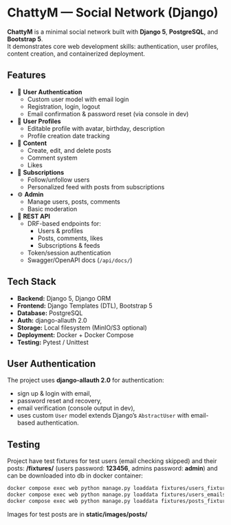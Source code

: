 # ChattyM — Social Network (Django)

**ChattyM** is a minimal social network built with **Django 5**, **PostgreSQL**, and **Bootstrap 5**.  
It demonstrates core web development skills: authentication, user profiles, content creation, and containerized deployment.

## Features

- 👤 **User Authentication**
  - Custom user model with email login
  - Registration, login, logout
  - Email confirmation & password reset (via console in dev)
- 📄 **User Profiles**
  - Editable profile with avatar, birthday, description
  - Profile creation date tracking
- 📝 **Content**
  - Create, edit, and delete posts
  - Comment system
  - Likes
- 🔔 **Subscriptions**
  - Follow/unfollow users
  - Personalized feed with posts from subscriptions
- ⚙️ **Admin**
  - Manage users, posts, comments
  - Basic moderation
- 🔌 **REST API**
  - DRF-based endpoints for:
    - Users & profiles
    - Posts, comments, likes
    - Subscriptions & feeds
  - Token/session authentication
  - Swagger/OpenAPI docs (`/api/docs/`)

## Tech Stack

- **Backend:** Django 5, Django ORM  
- **Frontend:** Django Templates (DTL), Bootstrap 5  
- **Database:** PostgreSQL  
- **Auth:** django-allauth 2.0  
- **Storage:** Local filesystem (MinIO/S3 optional)  
- **Deployment:** Docker + Docker Compose  
- **Testing:** Pytest / Unittest  

## User Authentication

The project uses **django-allauth 2.0** for authentication:  
- sign up & login with email,  
- password reset and recovery, 
- email verification (console output in dev),
- uses custom `User` model extends Django’s `AbstractUser` with email-based authentication.

## Testing

Project have test fixtures for test users (email checking skipped) and their posts: **/fixtures/** (users password: **123456**, admins password: **admin**) and can be downloaded
into db in docker container:
```bash
docker compose exec web python manage.py loaddata fixtures/users_fixture.json
docker compose exec web python manage.py loaddata fixtures/users_emails_fixture.json
docker compose exec web python manage.py loaddata fixtures/posts_fixture.json
```
Images for test posts are in **static/images/posts/**